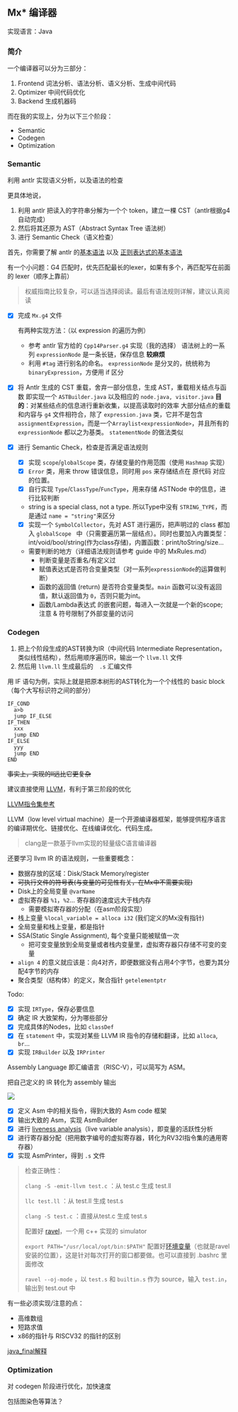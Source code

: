 ## Mx* 编译器

实现语言：Java

### 简介

一个编译器可以分为三部分：

1. Frontend
   词法分析、语法分析、语义分析、生成中间代码
2. Optimizer
   中间代码优化
3. Backend
   生成机器码

而在我的实现上，分为以下三个阶段：

- Semantic
- Codegen
- Optimization

### Semantic

利用 antlr 实现语义分析，以及语法的检查

更具体地说，

1. 利用 antlr 把读入的字符串分解为一个个 token，建立一棵 CST（antlr根据g4自动完成）
2. 然后将其还原为 AST（Abstract Syntax Tree 语法树）
3. 进行 Semantic Check（语义检查）

首先，你需要了解 antlr 的[基本语法](https://blog.csdn.net/pourtheworld/article/details/108304505?ops_request_misc=%257B%2522request%255Fid%2522%253A%2522163324419316780255290255%2522%252C%2522scm%2522%253A%252220140713.130102334.pc%255Fall.%2522%257D&request_id=163324419316780255290255&biz_id=0&utm_medium=distribute.pc_search_result.none-task-blog-2~all~first_rank_ecpm_v1~rank_v31_ecpm-2-108304505.first_rank_v2_pc_rank_v29&utm_term=g4%E5%9F%BA%E6%9C%AC%E8%AF%AD%E6%B3%95&spm=1018.2226.3001.4187) 以及 [正则表达式的基本语法](https://www.runoob.com/regexp/regexp-syntax.html)

有一个小问题：G4 匹配时，优先匹配最长的lexer，如果有多个，再匹配写在前面的 lexer（顺序上靠前）

> 权威指南比较复杂，可以适当选择阅读。最后有语法规则详解，建议认真阅读

- [x] 完成 `Mx.g4` 文件

  有两种实现方法：（以 expression 的遍历为例）

  - 参考 antlr 官方给的 `Cpp14Parser.g4` 实现（我的选择） 
    语法树上的一系列 `expressionNode` 是一条长链，保存信息 **较麻烦**
  - 利用 `#tag` 进行别名的命名。
    `expressionNode` 是分叉的，统统称为 `binaryExpression`，方便用 if 区分

- [x] 将 Antlr 生成的 CST 重载，舍弃一部分信息，生成 AST，重载相关结点与函数
  即实现一个 `ASTBuilder.java` 以及相应的 `node.java, visitor.java`
  **目的**：对某些结点的信息进行重新收集，以提高读取时的效率
  大部分结点的重载和内容与 `g4` 文件相符合，除了 `expression.java` 类，它并不是包含 `assignmentExpression`，而是一个`Arraylist<expressionNode>`，并且所有的 `expressionNode` 都以之为基类。
  `statementNode` 的做法类似

- [x] 进行 Semantic Check，检查是否满足语法规则
  - [x] 实现 `scope`/`globalScope` 类，存储变量的作用范围（使用 `Hashmap` 实现）
  - [x] `Error` 类，用来 throw 错误信息，同时用 `pos` 来存储结点在 原代码 对应的位置。
  - [x] 自行实现 `Type`/`ClassType`/`FuncType`，用来存储 ASTNode 中的信息，进行比较判断
  - string is a special class, not a type. 所以Type中没有 `STRING_TYPE`，而是通过 `name = "string"`来区分
  - [x] 实现一个 `SymbolCollector`，先对 AST 进行遍历，把声明过的 class 都加入 `globalScope `  中（只需要遍历第一层结点）。同时也要加入内置类型：int/void/bool/string(作为class存储)，内置函数：print/toString/size...
  - 需要判断的地方（详细语法规则请参考 guide 中的 MxRules.md）
    - 判断变量是否重名/有定义过
    - 赋值表达式是否符合变量类型（对一系列`expressionNode`的运算做判断）
    - 函数的返回值 (return) 是否符合变量类型。`main` 函数可以没有返回值，默认返回值为 `0`，否则只能为int。
    - 函数/Lambda表达式 的嵌套问题，每进入一次就是一个新的scope; 注意 & 符号限制了外部变量的访问

### Codegen

1. 把上个阶段生成的AST转换为IR（中间代码 Intermediate Representation，类似线性结构），然后用顺序遍历IR，输出一个 `llvm.ll` 文件
2. 然后用 `llvm.ll` 生成最后的　`.s` 汇编文件

用 IF 语句为例，实际上就是把原本树形的AST转化为一个个线性的 basic block（每个大写标识符之间的部分）

```
IF_COND
  a>b
  jump IF_ELSE
IF_THEN
  xxx
  jump END
IF_ELSE
  yyy
  jump END
END      
```

~~事实上，实现的ll远比它更复杂~~

建议直接使用 [LLVM](https://www.zhihu.com/column/c_1267851596689457152)，有利于第三阶段的优化

[LLVM指令集参考](https://blog.csdn.net/qq_37206105/article/details/115274241)

LLVM（low level virtual machine）是一个开源编译器框架，能够提供程序语言的编译期优化、链接优化、在线编译优化、代码生成。

> clang是一款基于llvm实现的轻量级C语言编译器

还要学习 llvm IR 的语法规则，一些重要概念：

- 数据存放的区域：Disk/Stack Memory/register
- ~~可执行文件的符号表(与变量的可见性有关，在Mx中不需要实现)~~
- Disk上的全局变量 `@varName`
- 虚拟寄存器 `%1`，`%2`... 寄存器的速度远大于栈内存
  - 需要模拟寄存器的分配（在asm阶段实现）
- 栈上变量 `%local_variable = alloca i32` (我们定义的Mx没有指针)
- 全局变量和栈上变量，都是指针
- SSA(Static Single Assignment), 每个变量只能被赋值一次
  - 把可变变量放到全局变量或者栈内变量里，虚拟寄存器只存储不可变的变量
- `align 4` 的意义就应该是：向4对齐，即便数据没有占用4个字节，也要为其分配4字节的内存
- 聚合类型（结构体）的定义，聚合指针 `getelementptr`

Todo:

- [x] 实现 `IRType`，保存必要信息
- [x] 确定 IR 大致架构，分为哪些部分
- [x] 完成具体的Nodes，比如 `classDef`
- [x] 在 `statement` 中，实现对某些 LLVM IR 指令的存储和翻译，比如 `alloca`, `br`...
- [x] 实现 `IRBuilder` 以及 `IRPrinter`

Assembly Language 即汇编语言（RISC-V），可以简写为 ASM。

把自己定义的 IR 转化为 assembly 输出

![](https://img-blog.csdnimg.cn/76b4f20b8bb447d297759f98d3434a07.png?x-oss-process=image/watermark,type_d3F5LXplbmhlaQ,shadow_50,text_Q1NETiBAQ2VybWFu,size_20,color_FFFFFF,t_70,g_se,x_16)

- [x] 定义 Asm 中的相关指令，得到大致的 Asm code 框架
- [x] 输出大致的 Asm，实现 AsmBuilder
- [x] 进行 [liveness analysis](https://en.wikipedia.org/wiki/Live-variable_analysis)（live variable analysis），即变量的活跃性分析
- [x] 进行寄存器分配（把用数字编号的虚拟寄存器，转化为RV32I指令集的通用寄存器）
- [x] 实现 AsmPrinter，得到 `.s` 文件

> 检查正确性：
> 
> `clang -S -emit-llvm test.c` ：从 test.c 生成 test.ll
> 
> `llc test.ll` ：从 test.ll 生成 test.s
> 
> `clang -S test.c` ：直接从test.c 生成 test.s
> 
> 配置好 [ravel](https://github.com/Yveh/ravel/tree/bd8e38e0cfd57dd6b1d108b224c1c4966485de96)，一个用 c++ 实现的 simulator
> 
> `export PATH="/usr/local/opt/bin:$PATH"` 配置好[环境变量](https://blog.csdn.net/xkx_07_10/article/details/128143925)（也就是ravel安装的位置），这是针对每次打开的窗口都要做。也可以直接到 .bashrc 里面修改
> 
> `ravel --oj-mode` ，以 `test.s` 和 `builtin.s` 作为 source，输入 `test.in`，输出到 test.out 中

有一些必须实现/注意的点：
- 高维数组
- 短路求值
- x86的指针与 RISCV32 的指针的区别

[java_final解释](https://blog.csdn.net/tuoniaoxs/article/details/125114271)

### Optimization

对 codegen 阶段进行优化，加快速度

包括图染色等算法？